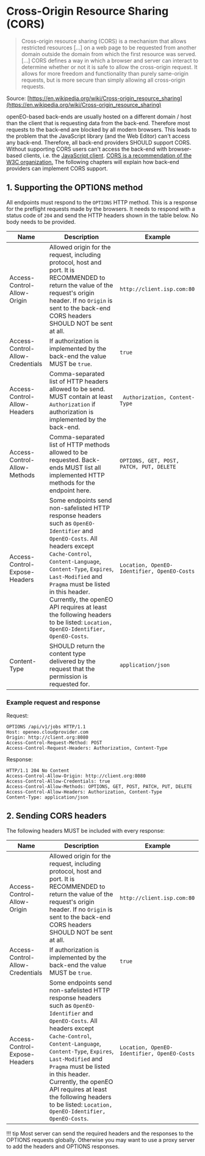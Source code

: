 # Cross-Origin Resource Sharing (CORS)

> Cross-origin resource sharing (CORS) is a mechanism that allows restricted resources [...] on a web page to be requested from another domain outside the domain from which the first resource was served. [...]
> CORS defines a way in which a browser and server can interact to determine whether or not it is safe to allow the cross-origin request. It allows for more freedom and functionality than purely same-origin requests, but is more secure than simply allowing all cross-origin requests.

Source: [https://en.wikipedia.org/wiki/Cross-origin_resource_sharing](https://en.wikipedia.org/wiki/Cross-origin_resource_sharing)

openEO-based back-ends are usually hosted on a different domain / host than the client that is requesting data from the back-end. Therefore most requests to the back-end are blocked by all modern browsers. This leads to the problem that the JavaScript library (and the Web Editor) can't access any back-end. Therefore, all back-end providers SHOULD support CORS. Without supporting CORS users can't access the back-end with browser-based clients, i.e. the [JavaScript client](https://github.com/Open-EO/openeo-js-client). [CORS is a recommendation of the W3C organization.](https://www.w3.org/TR/cors/) The following chapters will explain how back-end providers can implement CORS support.

## 1. Supporting the OPTIONS method

All endpoints must respond to the `OPTIONS` HTTP method. This is a response for the preflight requests made by the browsers. It needs to respond with a status code of `204` and send the HTTP headers shown in the table below. No body needs to be provided.

| Name                             | Description                                                  | Example |
| -------------------------------- | ------------------------------------------------------------ | ------- |
| Access-Control-Allow-Origin      | Allowed origin for the request, including protocol, host and port. It is RECOMMENDED to return the value of the request's origin header. If no `Origin` is sent to the back-end CORS headers SHOULD NOT be sent at all. | `http://client.isp.com:80` |
| Access-Control-Allow-Credentials | If authorization is implemented by the back-end the value MUST be `true`. | `true` |
| Access-Control-Allow-Headers     | Comma-separated list of HTTP headers allowed to be send. MUST contain at least `Authorization` if authorization is implemented by the back-end. | ` Authorization, Content-Type` |
| Access-Control-Allow-Methods     | Comma-separated list of HTTP methods allowed to be requested. Back-ends MUST list all implemented HTTP methods for the endpoint here. | `OPTIONS, GET, POST, PATCH, PUT, DELETE` |
| Access-Control-Expose-Headers    | Some endpoints send non-safelisted HTTP response headers such as `OpenEO-Identifier` and `OpenEO-Costs`. All headers except `Cache-Control`, `Content-Language`, `Content-Type`, `Expires`, `Last-Modified` and `Pragma` must be listed in this header. Currently, the openEO API requires at least the following headers to be listed: `Location, OpenEO-Identifier, OpenEO-Costs`. | `Location, OpenEO-Identifier, OpenEO-Costs` |
| Content-Type                     | SHOULD return the content type delivered by the request that the permission is requested for. | `application/json` |

### Example request and response

Request:

``` http
OPTIONS /api/v1/jobs HTTP/1.1
Host: openeo.cloudprovider.com
Origin: http://client.org:8080
Access-Control-Request-Method: POST 
Access-Control-Request-Headers: Authorization, Content-Type
```

Response:

``` http
HTTP/1.1 204 No Content
Access-Control-Allow-Origin: http://client.org:8080
Access-Control-Allow-Credentials: true
Access-Control-Allow-Methods: OPTIONS, GET, POST, PATCH, PUT, DELETE
Access-Control-Allow-Headers: Authorization, Content-Type
Content-Type: application/json
```

## 2. Sending CORS headers

The following headers MUST be included with every response:

| Name                             | Description                                                  | Example |
| -------------------------------- | ------------------------------------------------------------ | ------- |
| Access-Control-Allow-Origin      | Allowed origin for the request, including protocol, host and port. It is RECOMMENDED to return the value of the request's origin header. If no `Origin` is sent to the back-end CORS headers SHOULD NOT be sent at all. | `http://client.isp.com:80` |
| Access-Control-Allow-Credentials | If authorization is implemented by the back-end the value MUST be `true`. | `true` |
| Access-Control-Expose-Headers    | Some endpoints send non-safelisted HTTP response headers such as `OpenEO-Identifier` and `OpenEO-Costs`. All headers except `Cache-Control`, `Content-Language`, `Content-Type`, `Expires`, `Last-Modified` and `Pragma` must be listed in this header. Currently, the openEO API requires at least the following headers to be listed: `Location, OpenEO-Identifier, OpenEO-Costs`. | `Location, OpenEO-Identifier, OpenEO-Costs` |


!!! tip
    Most server can send the required headers and the responses to the OPTIONS requests globally. Otherwise you may want to use a proxy server to add the headers and OPTIONS responses.